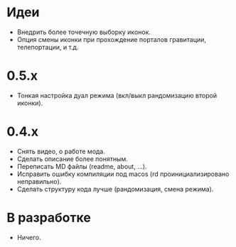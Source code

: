 ﻿# Идеи
- Внедрить более точечную выборку иконок.
- Опция смены иконки при прохождение порталов гравитации, телепортации, и т.д.

# 0.5.x
- Тонкая настройка дуал режима (вкл/выкл рандомизацию второй иконки).

# 0.4.x
- Снять видео, о работе мода.
- Сделать описание более понятным.
- Переписать MD файлы (readme, about, ...).
- Исправить ошибку компиляции под macos (rd проинициализировано неправильно).
- Сделать структуру кода лучше (рандомизация, смена режима).

# В разработке
- Ничего.
